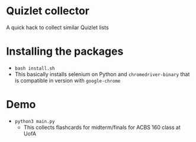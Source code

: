 # Quizlet collector

A quick hack to collect similar Quizlet lists

# Installing the packages

- `bash install.sh`
- This basically installs selenium on Python and `chromedriver-binary` that is compatible in version with `google-chrome`

# Demo

- `python3 main.py`
  - This collects flashcards for midterm/finals for ACBS 160 class at UofA


